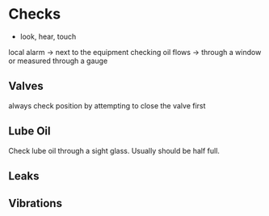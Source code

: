 # Checks
- look, hear, touch
 
local alarm -> next to the equipment
checking oil flows -> through a window or measured through a gauge

## Valves
always check position by attempting to close the valve first

## Lube Oil
Check lube oil through a sight glass. Usually should be half full.

## Leaks

## Vibrations
